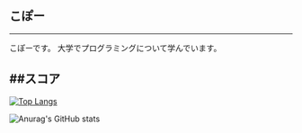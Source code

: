 ## こぽー 
---
こぽーです。
大学でプログラミングについて学んでいます。

##スコア
---
[![Top Langs](https://github-readme-stats.vercel.app/api/top-langs/?username=kopo-k&theme=default&layout=normal)](https://github.com/anuraghazra/github-readme-stats)

![Anurag's GitHub stats](https://github-readme-stats.vercel.app/api?username=kopo-k&show_icons=true&theme=radical&layout=normal)




